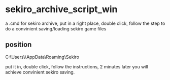 # sekiro_archive_script_win
a .cmd for sekiro archive, put in a right place, double click, follow the step to do a convinient saving/loading sekiro game files
## position
C:\Users\\<username>\AppData\Roaming\Sekiro

put it in, double click, follow the instructions, 2 minutes later you will achieve convinient sekiro saving.
